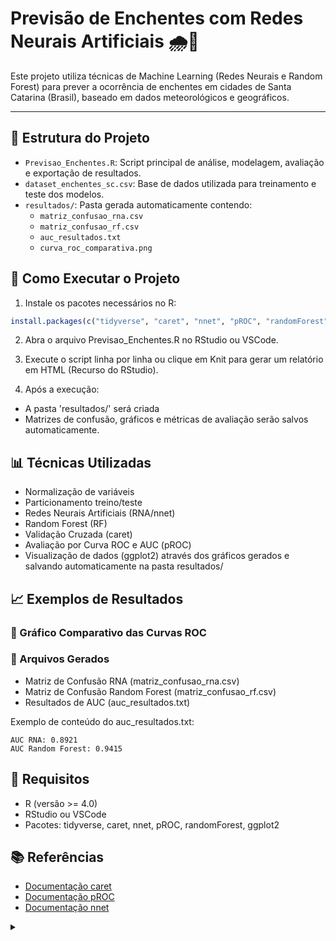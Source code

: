 # Previsão de Enchentes com Redes Neurais Artificiais 🌧️🤖

Este projeto utiliza técnicas de Machine Learning (Redes Neurais e Random Forest) para prever a ocorrência de enchentes em cidades de Santa Catarina (Brasil), baseado em dados meteorológicos e geográficos.

---

## 📁 Estrutura do Projeto

- `Previsao_Enchentes.R`: Script principal de análise, modelagem, avaliação e exportação de resultados.
- `dataset_enchentes_sc.csv`: Base de dados utilizada para treinamento e teste dos modelos.
- `resultados/`: Pasta gerada automaticamente contendo:
  - `matriz_confusao_rna.csv`
  - `matriz_confusao_rf.csv`
  - `auc_resultados.txt`
  - `curva_roc_comparativa.png`

## 🚀 Como Executar o Projeto

1. Instale os pacotes necessários no R:

```r
install.packages(c("tidyverse", "caret", "nnet", "pROC", "randomForest", "ggplot2"))
```

2. Abra o arquivo Previsao_Enchentes.R no RStudio ou VSCode.

3. Execute o script linha por linha ou clique em Knit para gerar um relatório em HTML (Recurso do RStudio). 

4. Após a execução:

- A pasta 'resultados/' será criada
- Matrizes de confusão, gráficos e métricas de avaliação serão salvos automaticamente.

## 📊 Técnicas Utilizadas

- Normalização de variáveis
- Particionamento treino/teste
- Redes Neurais Artificiais (RNA/nnet)
- Random Forest (RF)
- Validação Cruzada (caret)
- Avaliação por Curva ROC e AUC (pROC)
- Visualização de dados (ggplot2) através dos gráficos gerados e salvando automaticamente na pasta resultados/


## 📈 Exemplos de Resultados

### 🎯 Gráfico Comparativo das Curvas ROC

<p align="center">

### 📄 Arquivos Gerados

- Matriz de Confusão RNA (matriz_confusao_rna.csv)
- Matriz de Confusão Random Forest (matriz_confusao_rf.csv)
- Resultados de AUC (auc_resultados.txt)

Exemplo de conteúdo do auc_resultados.txt:

```nginx
AUC RNA: 0.8921
AUC Random Forest: 0.9415
```

## 📜 Requisitos

- R (versão >= 4.0)
- RStudio ou VSCode
- Pacotes: tidyverse, caret, nnet, pROC, randomForest, ggplot2

## 📚 Referências

- [Documentação caret](https://topepo.github.io/caret/index.html)
- [Documentação pROC](https://cran.r-project.org/web/packages/pROC/pROC.pdf)
- [Documentação nnet](https://cran.r-project.org/web/packages/nnet/nnet.pdf)

<details>

<summary></summary>

### ✍️ Autoria
Projeto desenvolvido para o Mestrado Profissional em Computação Aplicada - UNIVALI<br>

Auxílio de suporte técnico da OpenAI ChatGPT<br>
Adaptado e customizado por <a href="https://github.com/DWan-Dall">DWD</a>💜.

</details>
